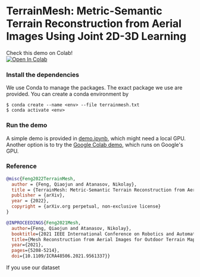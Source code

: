 
# TerrainMesh: Metric-Semantic Terrain Reconstruction from Aerial Images Using Joint 2D-3D Learning

Check this demo on Colab!  
[![Open In Colab](https://colab.research.google.com/assets/colab-badge.svg)](https://colab.research.google.com/drive/1sRMjztDcZaKHfvkV3A2YurW9F4sojoel?usp=sharing)

### Install the dependencies
We use Conda to manage the packages. The exact package we use are provided. You can create a conda environment by
```
$ conda create --name <env> --file terrainmesh.txt
$ conda activate <env>
```

### Run the demo
A simple demo is provided in [demo.ipynb](demo.ipynb), which might need a local GPU.  
Another option is to try the [Google Colab demo](https://colab.research.google.com/drive/1sRMjztDcZaKHfvkV3A2YurW9F4sojoel?usp=sharing), which runs on Google's GPU.



### Reference 
```bibtex
@misc{Feng2022TerrainMesh,
  author = {Feng, Qiaojun and Atanasov, Nikolay},
  title = {TerrainMesh: Metric-Semantic Terrain Reconstruction from Aerial Images Using Joint 2D-3D Learning},
  publisher = {arXiv},
  year = {2022},
  copyright = {arXiv.org perpetual, non-exclusive license}
}
```
```bibtex
@INPROCEEDINGS{Feng2021Mesh,
  author={Feng, Qiaojun and Atanasov, Nikolay},
  booktitle={2021 IEEE International Conference on Robotics and Automation (ICRA)}, 
  title={Mesh Reconstruction from Aerial Images for Outdoor Terrain Mapping Using Joint 2D-3D Learning}, 
  year={2021},
  pages={5208-5214},
  doi={10.1109/ICRA48506.2021.9561337}}
```
If you use our dataset